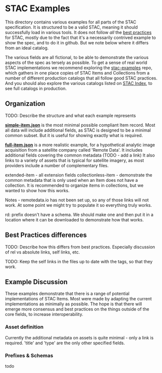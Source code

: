 # STAC Examples

This directory contains various examples for all parts of the STAC specification. It is structured to be a valid STAC, meaning
it should successfully load in various tools. It does not follow *all* the [best practices](../best-practices.md) for STAC, mostly
due to the fact that it's a necessarily contrived example to show the spec, and to do it in github. But we note below where it differs
from an ideal catalog.

The various fields are all fictional, to be able to demonstrate the various aspects of the spec as tersely as possible. To get a sense
of real world STAC implementations we recommend exploring the [stac-examples](http://github.com/stac-utils/stac-examples) repo, which 
gathers in one place copies of STAC Items and Collections from a number of different production catalogs that all follow good STAC
practices. And you should also explore the various catalogs listed on [STAC Index](http://stacindex.org), to see full catalogs in production.

## Organization

TODO: Describe the structure and what each example represents

**[simple-item.json](simple-item.json)** is the most minimal possible compliant Item record. Most all data will
include additional fields, as STAC is designed to be a minimal common subset. But it is useful for showing exactly what is
required.

**[full-item.json](full-item.json)** is a more realistic example, for a hypothetical analytic image 
acquisition from a satellite company called 'Remote Data'. It includes additional fields covering the common metadata (TODO - add a link)
It also links to a variety of assets that is typical for
satellite imagery, as most providers include a number of complementary files.

extended-item - all extension fields
collectionless-item - demonstrate the common metadata that is only used when an Item does not have a collection. It is recommended to organize items in collections, but we wanted to show how this works. 

Notes - remotedata.io has not been set up, so any of those links will not work. At some point we might try to populate it so everything truly works. 

rd: prefix doesn't have a schema. We should make one and then put it in a location where it can be downloaded to demonstrate how that works.

## Best Practices differences

TODO: Describe how this differs from best practices. Especially discussion of rel vs absolute links, self links, etc.

TODO: Keep the self links in the files up to date with the tags, so that they work.

## Example Discussion

These examples demonstrate that there is a range of potential implementations of STAC Items. Most were made by adapting
the current implementations as minimally as possible. The hope is that there will emerge more consensus and best practices
on the things outside of the core fields, to increase interoperability. 

### Asset definition

Currently the additional metadata on assets is quite minimal - only a link is required. 'title' and 'type' are the only other specified
fields.

### Prefixes & Schemas

todo
